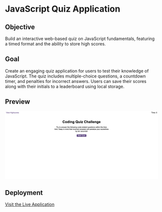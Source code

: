 # JavaScript Quiz Application

## Objective
Build an interactive web-based quiz on JavaScript fundamentals, featuring a timed format and the ability to store high scores.

## Goal
Create an engaging quiz application for users to test their knowledge of JavaScript. The quiz includes multiple-choice questions, a countdown timer, and penalties for incorrect answers. Users can save their scores along with their initials to a leaderboard using local storage.

## Preview
![Quiz Interface Preview](./assets/images/preview.png)

## Deployment
[Visit the Live Application](https://calebtkjordan.github.io/code-quiz/)
